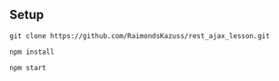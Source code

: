 ## Setup
```git clone https://github.com/RaimondsKazuss/rest_ajax_lesson.git```

```npm install```

```npm start```
